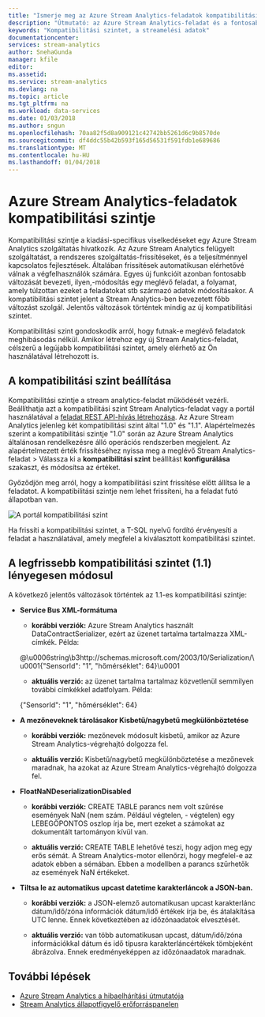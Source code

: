 ```yaml
---
title: "Ismerje meg az Azure Stream Analytics-feladatok kompatibilitási szintet. | Microsoft Docs"
description: "Útmutató: az Azure Stream Analytics-feladat és a fontosabb változását kompatibilitási szintjének beállítása a legfrissebb kompatibilitási szinten"
keywords: "Kompatibilitási szintet, a streamelési adatok"
documentationcenter: 
services: stream-analytics
author: SnehaGunda
manager: kfile
editor: 
ms.assetid: 
ms.service: stream-analytics
ms.devlang: na
ms.topic: article
ms.tgt_pltfrm: na
ms.workload: data-services
ms.date: 01/03/2018
ms.author: sngun
ms.openlocfilehash: 70aa82f5d8a909121c42742bb5261d6c9b8570de
ms.sourcegitcommit: df4ddc55b42b593f165d56531f591fdb1e689686
ms.translationtype: MT
ms.contentlocale: hu-HU
ms.lasthandoff: 01/04/2018
---
```

# <a name="compatibility-level-for-azure-stream-analytics-jobs"></a>Azure Stream Analytics-feladatok kompatibilitási szintje
 
Kompatibilitási szintje a kiadási-specifikus viselkedéseket egy Azure Stream Analytics szolgáltatás hivatkozik. Az Azure Stream Analytics felügyelt szolgáltatást, a rendszeres szolgáltatás-frissítéseket, és a teljesítménnyel kapcsolatos fejlesztések. Általában frissítések automatikusan elérhetővé válnak a végfelhasználók számára. Egyes új funkcióit azonban fontosabb változását bevezeti, ilyen,-módosítás egy meglévő feladat, a folyamat, amely túlzottan ezeket a feladatokat stb származó adatok módosításakor. A kompatibilitási szintet jelent a Stream Analytics-ben bevezetett főbb változást szolgál. Jelentős változások történtek mindig az új kompatibilitási szintet. 

Kompatibilitási szint gondoskodik arról, hogy futnak-e meglévő feladatok meghibásodás nélkül. Amikor létrehoz egy új Stream Analytics-feladat, célszerű a legújabb kompatibilitási szintet, amely elérhető az Ön használatával létrehozott is. 
 
## <a name="set-a-compatibility-level"></a>A kompatibilitási szint beállítása 

Kompatibilitási szintje a stream analytics-feladat működését vezérli. Beállíthatja azt a kompatibilitási szint Stream Analytics-feladat vagy a portál használatával a [feladat REST API-hívás létrehozása](https://docs.microsoft.com/en-us/rest/api/streamanalytics/stream-analytics-job). Az Azure Stream Analytics jelenleg két kompatibilitási szint által "1.0" és "1.1". Alapértelmezés szerint a kompatibilitási szintje "1.0" során az Azure Stream Analytics általánosan rendelkezésre álló operációs rendszerben megjelent. Az alapértelmezett érték frissítéséhez nyissa meg a meglévő Stream Analytics-feladat > Válassza ki a **kompatibilitási szint** beállítást **konfigurálása** szakaszt, és módosítsa az értéket. 

Győződjön meg arról, hogy a kompatibilitási szint frissítése előtt állítsa le a feladatot. A kompatibilitási szintje nem lehet frissíteni, ha a feladat futó állapotban van. 

![A portál kompatibilitási szint](media\stream-analytics-compatibility-level/image1.png)

 
Ha frissíti a kompatibilitási szintet, a T-SQL nyelvű fordító érvényesíti a feladat a használatával, amely megfelel a kiválasztott kompatibilitási szintet. 

## <a name="major-changes-in-the-latest-compatibility-level-11"></a>A legfrissebb kompatibilitási szintet (1.1) lényegesen módosul

A következő jelentős változások történtek az 1.1-es kompatibilitási szintje:

* **Service Bus XML-formátuma**  

  * **korábbi verziók:** Azure Stream Analytics használt DataContractSerializer, ezért az üzenet tartalma tartalmazza XML-címkék. Példa:
    
   @\u0006string\b3http://schemas.microsoft.com/2003/10/Serialization/\u0001{"SensorId": "1", "hőmérséklet": 64\}\u0001 

  * **aktuális verzió:** az üzenet tartalma tartalmaz közvetlenül semmilyen további címkékkel adatfolyam. Példa:
  
   {"SensorId": "1", "hőmérséklet": 64} 
 
* **A mezőneveknek tárolásakor Kisbetű/nagybetű megkülönböztetése**  

  * **korábbi verziók:** mezőnevek módosult kisbetű, amikor az Azure Stream Analytics-végrehajtó dolgozza fel. 

  * **aktuális verzió:** Kisbetű/nagybetű megkülönböztetése a mezőnevek maradnak, ha azokat az Azure Stream Analytics-végrehajtó dolgozza fel. 
 
* **FloatNaNDeserializationDisabled**  

  * **korábbi verziók:** CREATE TABLE parancs nem volt szűrése események NaN (nem szám. Például végtelen, - végtelen) egy LEBEGŐPONTOS oszlop írja be, mert ezeket a számokat az dokumentált tartományon kívül van.

  * **aktuális verzió:** CREATE TABLE lehetővé teszi, hogy adjon meg egy erős sémát. A Stream Analytics-motor ellenőrzi, hogy megfelel-e az adatok ebben a sémában. Ebben a modellben a parancs szűrhetők az események NaN értékeket. 

* **Tiltsa le az automatikus upcast datetime karakterláncok a JSON-ban.**  

  * **korábbi verziók:** a JSON-elemző automatikusan upcast karakterlánc dátum/idő/zóna információk dátum/idő értékek írja be, és átalakítása UTC lenne. Ennek következtében az időzónaadatok elvesztését.

  * **aktuális verzió:** van több automatikusan upcast, dátum/idő/zóna információkkal dátum és idő típusra karakterláncértékek tömbjeként ábrázolva. Ennek eredményeképpen az időzónaadatok maradnak. 

## <a name="next-steps"></a>További lépések
* [Azure Stream Analytics a hibaelhárítási útmutatója](stream-analytics-troubleshooting-guide.md)
* [Stream Analytics állapotfigyelő erőforráspanelen](stream-analytics-resource-health.md)